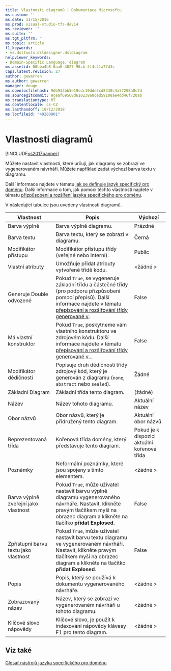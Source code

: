 ```yaml
---
title: Vlastnosti diagramů | Dokumentace Microsoftu
ms.custom: ''
ms.date: 11/15/2016
ms.prod: visual-studio-tfs-dev14
ms.reviewer: ''
ms.suite: ''
ms.tgt_pltfrm: ''
ms.topic: article
f1_keywords:
- vs.dsltools.dsldesigner.dsldiagram
helpviewer_keywords:
- Domain-Specific Language, diagram
ms.assetid: 00bba4b8-6aa6-4027-96cb-4f4c41a77d3c
caps.latest.revision: 27
author: gewarren
ms.author: gewarren
manager: douge
ms.openlocfilehash: 9db932bb5e19cdc10dde3cd8330c4a57208a0c2d
ms.sourcegitcommit: 9ceaf69568d61023868ced59108ae4dd46f720ab
ms.translationtype: MT
ms.contentlocale: cs-CZ
ms.lasthandoff: 10/12/2018
ms.locfileid: "49280901"
---
```

# <a name="properties-of-diagrams"></a>Vlastnosti diagramů
[!INCLUDE[vs2017banner](../includes/vs2017banner.md)]

Můžete nastavit vlastnosti, které určují, jak diagramy se zobrazí ve vygenerovaném návrháři. Můžete například zadat výchozí barva textu v diagramu.  
  
 Další informace najdete v tématu [jak se definuje jazyk specifický pro doménu](../modeling/how-to-define-a-domain-specific-language.md). Další informace o tom, jak pomocí těchto vlastností najdete v tématu [přizpůsobení a rozšíření jazyka specifického pro doménu](../modeling/customizing-and-extending-a-domain-specific-language.md).  
  
 V následující tabulce jsou uvedeny vlastnosti diagramů.  
  
|Vlastnost|Popis|Výchozí|  
|--------------|-----------------|-------------|  
|Barva výplně|Barva výplně diagramu.|Prázdné|  
|Barva textu|Barva textu, který se zobrazí v diagramu.|Černá|  
|Modifikátor přístupu|Modifikátor přístupu třídy (veřejné nebo interní).|Public|  
|Vlastní atributy|Umožňuje přidat atributy vytvořené třídě kódu.|\<žádné >|  
|Generuje Double odvozené|Pokud `True`, se vygeneruje základní třídu a částečné třídy (pro podporu přizpůsobení pomocí přepisů). Další informace najdete v tématu [přepisování a rozšiřování třídy generované v](../modeling/overriding-and-extending-the-generated-classes.md).|False|  
|Má vlastní konstruktor|Pokud `True`, poskytneme vám vlastního konstruktoru ve zdrojovém kódu. Další informace najdete v tématu [přepisování a rozšiřování třídy generované v](../modeling/overriding-and-extending-the-generated-classes.md)...|False|  
|Modifikátor dědičnosti|Popisuje druh dědičnosti třídy zdrojový kód, který je generován z diagramu (`none`, `abstract` nebo `sealed`).|Žádné|  
|Základní Diagram|Základní třída tento diagram.|(žádné)|  
|Název|Název tohoto diagramu.|Aktuální název|  
|Obor názvů|Obor názvů, který je přidružený tento diagram.|Aktuální obor názvů|  
|Reprezentovaná třída|Kořenová třída domény, který představuje tento diagram.|Pokud je k dispozici aktuální kořenová třída|  
|Poznámky|Neformální poznámky, které jsou spojeny s tímto elementem.|\<žádné >|  
|Barva výplně zveřejní jako vlastnost|Pokud `True`, může uživatel nastavit barvu výplně diagramu vygenerovaného návrháře. Nastavit, klikněte pravým tlačítkem myši na obrazec diagram a klikněte na tlačítko **přidat Explosed**.|False|  
|Zpřístupní barvu textu jako vlastnost|Pokud `True`, může uživatel nastavit barvu textu diagramu ve vygenerovaném návrháři. Nastavit, klikněte pravým tlačítkem myši na obrazec diagram a klikněte na tlačítko **přidat Explosed**.|False|  
|Popis|Popis, který se používá k dokumentu vygenerovaného návrháře.|\<žádné >|  
|Zobrazovaný název|Název, který se zobrazí ve vygenerovaném návrháři u tohoto diagramu.|\<žádné >|  
|Klíčové slovo nápovědy|Klíčové slovo, je použít k indexování nápovědy klávesy F1 pro tento diagram.|\<žádné >|  
  
## <a name="see-also"></a>Viz také  
 [Glosář nástrojů jazyka specifického pro doménu](http://msdn.microsoft.com/en-us/ca5e84cb-a315-465c-be24-76aa3df276aa)



